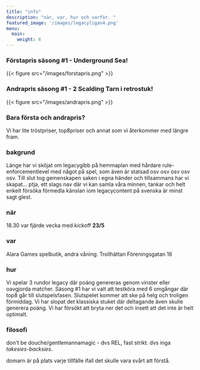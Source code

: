 ```yaml
---
title: "info"
description: "när, var, hur och varför. "
featured_image: '/images/legacyligan4.png'
menu:
  main:
    weight: 6
---
```


### Förstapris säsong #1 - Underground Sea!
{{< figure src="/images/forstapris.png" >}}

### Andrapris säsong #1 - 2 Scalding Tarn i retrostuk!
{{< figure src="/images/andrapris.png" >}}

### Bara första och andrapris?
Vi har lite tröstpriser, top8priser och annat som vi återkommer med längre fram. 

### bakgrund
Länge har vi skôjat om legacygibb på hemmaplan med hårdare rule-enforcementlevel med något på spel, som även är statsad osv osv osv osv osv. Till slut tog gemenskapen saken i egna händer och tillsammans har vi skapat... ptja, ett slags nav där vi kan samla våra minnen, tankar och helt enkelt försöka förmedla känslan iom legacycontent på svenska är minst sagt glest.

### när
18.30 var fjärde vecka med kickoff **23/5**

### var 
Alara Games spelbutik, andra våning.
Trollhättan
Föreningsgatan 16

### hur
Vi spelar 3 rundor legacy där poäng genereras genom vinster eller oavgjorda matcher. Säsong #1 har vi valt att testköra med 6 omgångar där top8 går till slutspelsfasen. Slutspelet kommer att ske på helg och troligen förmiddag. Vi har slopat det klassiska stuket där deltagande även skulle generera poäng. Vi har försökt att bryta ner det och insett att det inte är helt optimalt. 

### filosofi 
don't be douche/gentlemannamagic - dvs REL, fast strikt. dvs inga *takesies-backsies*. 

domarn är på plats varje tillfälle ifall det skulle vara svårt att förstå.
